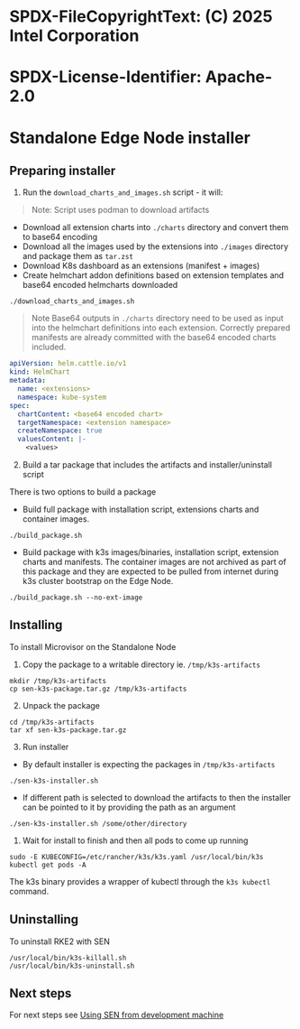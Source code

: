 # SPDX-FileCopyrightText: (C) 2025 Intel Corporation
# SPDX-License-Identifier: Apache-2.0

# Standalone Edge Node installer

## Preparing installer

1. Run the `download_charts_and_images.sh` script - it will:

> Note: Script uses podman to download artifacts

- Download all extension charts into `./charts` directory and convert them to base64 encoding 
- Download all the images used by the extensions into `./images` directory and package them as `tar.zst`
- Download K8s dashboard as an extensions (manifest + images)
- Create helmchart addon definitions based on extension templates and base64 encoded helmcharts downloaded

```shell
./download_charts_and_images.sh
```

> Note Base64 outputs in `./charts` directory need to be used as input into the helmchart definitions into each extension.
> Correctly prepared manifests are already committed with the base64 encoded charts included.

```yaml
apiVersion: helm.cattle.io/v1
kind: HelmChart
metadata:
  name: <extensions>
  namespace: kube-system
spec:
  chartContent: <base64 encoded chart>
  targetNamespace: <extension namespace>
  createNamespace: true
  valuesContent: |-
    <values>
```

2. Build a tar package that includes the artifacts and installer/uninstall script

There is two options to build a package

- Build full package with installation script, extensions charts and container images.

```shell
./build_package.sh
```

- Build package with k3s images/binaries, installation script, extension charts and manifests. The container images are not archived as part of this package and they are expected to be pulled from internet during k3s cluster bootstrap on the Edge Node.
```shell
./build_package.sh --no-ext-image
```

## Installing

To install Microvisor on the Standalone Node

1. Copy the package to a writable directory ie. `/tmp/k3s-artifacts` 

```shell
mkdir /tmp/k3s-artifacts
cp sen-k3s-package.tar.gz /tmp/k3s-artifacts
```

2. Unpack the package

```shell
cd /tmp/k3s-artifacts
tar xf sen-k3s-package.tar.gz
```

3. Run installer

- By default installer is expecting the packages in `/tmp/k3s-artifacts`

```shell
./sen-k3s-installer.sh
```

- If different path is selected to download the artifacts to then the installer can be pointed to it by providing the path as an argument

```shell
./sen-k3s-installer.sh /some/other/directory
```

1. Wait for install to finish and then all pods to come up running

```shell
sudo -E KUBECONFIG=/etc/rancher/k3s/k3s.yaml /usr/local/bin/k3s kubectl get pods -A
```
The k3s binary provides a wrapper of kubectl through the `k3s kubectl` command.
## Uninstalling

To uninstall RKE2 with SEN

```shell
/usr/local/bin/k3s-killall.sh
/usr/local/bin/k3s-uninstall.sh
```

## Next steps

For next steps see [Using SEN from development machine](./development-machine-usage.md)
